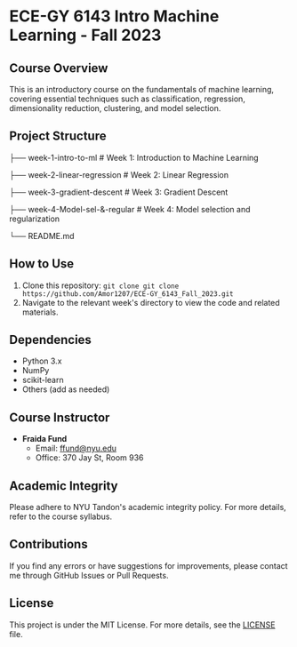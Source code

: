 # ECE-GY 6143 Intro Machine Learning - Fall 2023

## Course Overview

This is an introductory course on the fundamentals of machine learning, covering essential techniques such as classification, regression, dimensionality reduction, clustering, and model selection.

## Project Structure

├── week-1-intro-to-ml          # Week 1: Introduction to Machine Learning

├── week-2-linear-regression    # Week 2: Linear Regression

├── week-3-gradient-descent     # Week 3: Gradient Descent

├── week-4-Model-sel-&-regular  # Week 4: Model selection and regularization

└── README.md


## How to Use

1. Clone this repository: `git clone git clone https://github.com/Amor1207/ECE-GY_6143_Fall_2023.git`
2. Navigate to the relevant week's directory to view the code and related materials.

## Dependencies

- Python 3.x
- NumPy
- scikit-learn
- Others (add as needed)

## Course Instructor

- **Fraida Fund**
  - Email: ffund@nyu.edu
  - Office: 370 Jay St, Room 936

## Academic Integrity

Please adhere to NYU Tandon's academic integrity policy. For more details, refer to the course syllabus.

## Contributions

If you find any errors or have suggestions for improvements, please contact me through GitHub Issues or Pull Requests.

## License

This project is under the MIT License. For more details, see the [LICENSE](LICENSE) file.

